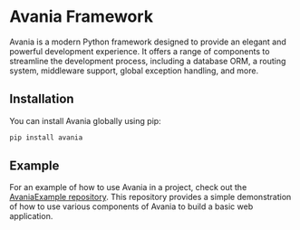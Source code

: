 # Avania Framework

Avania is a modern Python framework designed to provide an elegant and powerful development experience. It offers a range of components to streamline the development process, including a database ORM, a routing system, middleware support, global exception handling, and more.

## Installation

You can install Avania globally using pip:

```bash
pip install avania
```

## Example

For an example of how to use Avania in a project, check out the [AvaniaExample repository](https://github.com/StarLxa/avania-example). This repository provides a simple demonstration of how to use various components of Avania to build a basic web application.
